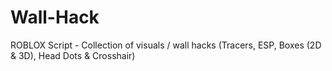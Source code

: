 # Wall-Hack
ROBLOX Script - Collection of visuals / wall hacks (Tracers, ESP, Boxes (2D &amp; 3D), Head Dots &amp; Crosshair)
